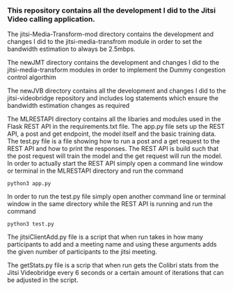 ### This repository contains all the development I did to the Jitsi Video calling application.

The jitsi-Media-Transform-mod directory contains the development and changes I did to the jitsi-media-transfrom module in order to set the bandwidth estimation to always be 2.5mbps.

The newJMT directory contains the development and changes I did to the jitsi-media-transform modules in order to implement the Dummy congestion control algorthim

The newJVB directory contains all the development and changes I did to the jitsi-videobridge repository and includes log statements which ensure the bandwidth estimation changes as required

The MLRESTAPI directory contains all the libaries and modules used in the Flask REST API in the requirements.txt file. The app.py file sets up the REST API, a post and get endpoint, the model itself and the basic training data. The test.py file is a file showing how to run a post and a get request to the REST API and how to print the responses. The REST API is build such that the post request will train the model and the get request will run the model. In order to actually start the REST API simply open a command line window or terminal in the MLRESTAPI directory and run the command 

```python3 app.py``` 


In order to run the test.py file simply open another command line or terminal window in the same directory while the REST API is running and run the command 

```python3 test.py```


The jitsiClientAdd.py file is a script that when run takes in how many participants to add and a meeting name and using these arguments adds the given number of participants to the jitsi meeting.

The getStats.py file is a scrip that when run gets the Colibri stats from the Jitsi Videobridge every 6 seconds or a certain amount of iterations that can be adjusted in the script.
